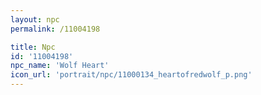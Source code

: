 ```yaml
---
layout: npc
permalink: /11004198

title: Npc
id: '11004198'
npc_name: 'Wolf Heart'
icon_url: 'portrait/npc/11000134_heartofredwolf_p.png'
---
```

